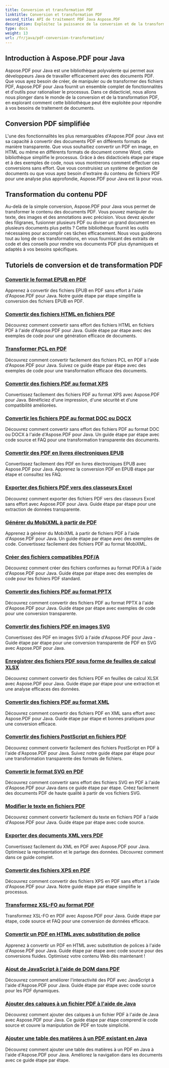 ```yaml
---
title: Conversion et transformation PDF
linktitle: Conversion et transformation PDF
second_title: API de traitement PDF Java Aspose.PDF
description: Exploitez la puissance de la conversion et de la transformation PDF avec Aspose.PDF pour Java - Tutoriels complets pour les développeurs. Améliorez vos compétences en matière de traitement PDF dès aujourd'hui !
type: docs
weight: 13
url: /fr/java/pdf-conversion-transformation/
---
```


## Introduction à Aspose.PDF pour Java

Aspose.PDF pour Java est une bibliothèque polyvalente qui permet aux développeurs Java de travailler efficacement avec des documents PDF. Que vous ayez besoin de créer, de manipuler ou de transformer des fichiers PDF, Aspose.PDF pour Java fournit un ensemble complet de fonctionnalités et d'outils pour rationaliser le processus. Dans ce didacticiel, nous allons nous plonger dans le monde de la conversion et de la transformation PDF, en explorant comment cette bibliothèque peut être exploitée pour répondre à vos besoins de traitement de documents.

## Conversion PDF simplifiée

L'une des fonctionnalités les plus remarquables d'Aspose.PDF pour Java est sa capacité à convertir des documents PDF en différents formats de manière transparente. Que vous souhaitiez convertir un PDF en image, en HTML ou même en différents formats de document comme Word, cette bibliothèque simplifie le processus. Grâce à des didacticiels étape par étape et à des exemples de code, nous vous montrerons comment effectuer ces conversions sans effort. Que vous construisiez un système de gestion de documents ou que vous ayez besoin d'extraire du contenu de fichiers PDF pour une analyse plus approfondie, Aspose.PDF pour Java est là pour vous.

## Transformation du contenu PDF

Au-delà de la simple conversion, Aspose.PDF pour Java vous permet de transformer le contenu des documents PDF. Vous pouvez manipuler du texte, des images et des annotations avec précision. Vous devez ajouter des filigranes, fusionner plusieurs PDF ou diviser un grand document en plusieurs documents plus petits ? Cette bibliothèque fournit les outils nécessaires pour accomplir ces tâches efficacement. Nous vous guiderons tout au long de ces transformations, en vous fournissant des extraits de code et des conseils pour rendre vos documents PDF plus dynamiques et adaptés à vos besoins spécifiques.

## Tutoriels de conversion et de transformation PDF
### [Convertir le format EPUB en PDF](./convert-epub-to-pdf-format/)
Apprenez à convertir des fichiers EPUB en PDF sans effort à l'aide d'Aspose.PDF pour Java. Notre guide étape par étape simplifie la conversion des fichiers EPUB en PDF.
### [Convertir des fichiers HTML en fichiers PDF](./convert-html-to-pdf-files/)
Découvrez comment convertir sans effort des fichiers HTML en fichiers PDF à l'aide d'Aspose.PDF pour Java. Guide étape par étape avec des exemples de code pour une génération efficace de documents.
### [Transformer PCL en PDF](./transform-pcl-to-pdfs/)
Découvrez comment convertir facilement des fichiers PCL en PDF à l'aide d'Aspose.PDF pour Java. Suivez ce guide étape par étape avec des exemples de code pour une transformation efficace des documents.
### [Convertir des fichiers PDF au format XPS](./convert-pdfs-to-xps-format/)
Convertissez facilement des fichiers PDF au format XPS avec Aspose.PDF pour Java. Bénéficiez d'une impression, d'une sécurité et d'une compatibilité améliorées.
### [Convertir les fichiers PDF au format DOC ou DOCX](./change-pdfs-to-doc-or-docx-format/)
Découvrez comment convertir sans effort des fichiers PDF au format DOC ou DOCX à l'aide d'Aspose.PDF pour Java. Un guide étape par étape avec code source et FAQ pour une transformation transparente des documents.
### [Convertir des PDF en livres électroniques EPUB](./convert-pdfs-to-epub-ebooks/)
Convertissez facilement des PDF en livres électroniques EPUB avec Aspose.PDF pour Java. Apprenez la conversion PDF en EPUB étape par étape et consultez les FAQ.
### [Exporter des fichiers PDF vers des classeurs Excel](./export-pdfs-to-excel-workbooks/)
Découvrez comment exporter des fichiers PDF vers des classeurs Excel sans effort avec Aspose.PDF pour Java. Guide étape par étape pour une extraction de données transparente.
### [Générer du MobiXML à partir de PDF](./generate-mobixml-from-pdfs/)
Apprenez à générer du MobiXML à partir de fichiers PDF à l'aide d'Aspose.PDF pour Java. Un guide étape par étape avec des exemples de code. Convertissez facilement des fichiers PDF au format MobiXML.
### [Créer des fichiers compatibles PDF/A](./create-pdfa-compliant-files/)
Découvrez comment créer des fichiers conformes au format PDF/A à l'aide d'Aspose.PDF pour Java. Guide étape par étape avec des exemples de code pour les fichiers PDF standard.
### [Convertir des fichiers PDF au format PPTX](./convert-pdfs-to-pptx-format/)
Découvrez comment convertir des fichiers PDF au format PPTX à l'aide d'Aspose.PDF pour Java. Guide étape par étape avec exemples de code pour une conversion transparente.
### [Convertir des fichiers PDF en images SVG](./convert-pdfs-to-svg-images/)
Convertissez des PDF en images SVG à l'aide d'Aspose.PDF pour Java - Guide étape par étape pour une conversion transparente de PDF en SVG avec Aspose.PDF pour Java.
### [Enregistrer des fichiers PDF sous forme de feuilles de calcul XLSX](./save-pdfs-as-xlsx-spreadsheets/)
Découvrez comment convertir des fichiers PDF en feuilles de calcul XLSX avec Aspose.PDF pour Java. Guide étape par étape pour une extraction et une analyse efficaces des données.
### [Convertir des fichiers PDF au format XML](./convert-pdfs-to-xml-format/)
Découvrez comment convertir des fichiers PDF en XML sans effort avec Aspose.PDF pour Java. Guide étape par étape et bonnes pratiques pour une conversion efficace.
### [Convertir des fichiers PostScript en fichiers PDF](./turn-postscript-into-pdf-files/)
Découvrez comment convertir facilement des fichiers PostScript en PDF à l'aide d'Aspose.PDF pour Java. Suivez notre guide étape par étape pour une transformation transparente des formats de fichiers.
### [Convertir le format SVG en PDF](./convert-svg-to-pdf-format/)
Découvrez comment convertir sans effort des fichiers SVG en PDF à l'aide d'Aspose.PDF pour Java dans ce guide étape par étape. Créez facilement des documents PDF de haute qualité à partir de vos fichiers SVG.
### [Modifier le texte en fichiers PDF](./change-text-to-pdf-files/)
Découvrez comment convertir facilement du texte en fichiers PDF à l'aide d'Aspose.PDF pour Java. Guide étape par étape avec code source.
### [Exporter des documents XML vers PDF](./export-xml-to-pdf-documents/)
Convertissez facilement du XML en PDF avec Aspose.PDF pour Java. Optimisez la représentation et le partage des données. Découvrez comment dans ce guide complet.
### [Convertir des fichiers XPS en PDF](./convert-xps-to-pdf-files/)
Découvrez comment convertir des fichiers XPS en PDF sans effort à l'aide d'Aspose.PDF pour Java. Notre guide étape par étape simplifie le processus.
### [Transformez XSL-FO au format PDF](./transform-xsl-fo-to-pdf-format/)
Transformez XSL-FO en PDF avec Aspose.PDF pour Java. Guide étape par étape, code source et FAQ pour une conversion de données efficace.
### [Convertir un PDF en HTML avec substitution de police](./convert-pdf-to-html-with-font-substitution/)
Apprenez à convertir un PDF en HTML avec substitution de polices à l'aide d'Aspose.PDF pour Java. Guide étape par étape avec code source pour des conversions fluides. Optimisez votre contenu Web dès maintenant !
### [Ajout de JavaScript à l'aide de DOM dans PDF](./adding-javascript-using-dom-in-pdf/)
Découvrez comment améliorer l'interactivité des PDF avec JavaScript à l'aide d'Aspose.PDF pour Java. Guide étape par étape avec code source pour les PDF dynamiques.
### [Ajouter des calques à un fichier PDF à l'aide de Java](./add-layers-to-pdf-file-using-java/)
Découvrez comment ajouter des calques à un fichier PDF à l'aide de Java avec Aspose.PDF pour Java. Ce guide étape par étape comprend le code source et couvre la manipulation de PDF en toute simplicité.
### [Ajouter une table des matières à un PDF existant en Java](./add-table-of-contents-to-existing-pdf-in-java/)
Découvrez comment ajouter une table des matières à un PDF en Java à l'aide d'Aspose.PDF pour Java. Améliorez la navigation dans les documents avec ce guide étape par étape.